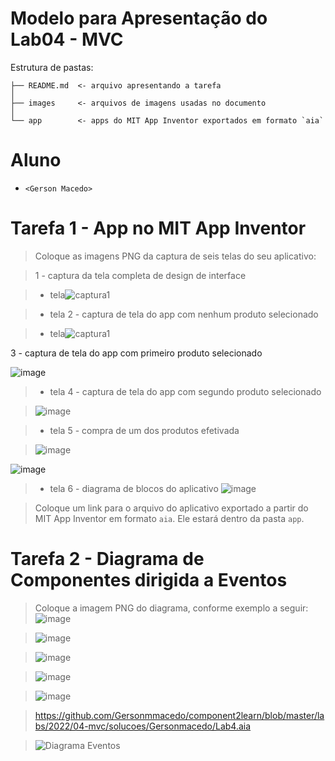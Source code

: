 # Modelo para Apresentação do Lab04 - MVC

Estrutura de pastas:

~~~
├── README.md  <- arquivo apresentando a tarefa
│
├── images     <- arquivos de imagens usadas no documento
│
└── app        <- apps do MIT App Inventor exportados em formato `aia`
~~~

# Aluno
* `<Gerson Macedo>`

# Tarefa 1 - App no MIT App Inventor

> Coloque as imagens PNG da captura de seis telas do seu aplicativo:

>  1 - captura da tela completa de design de interface

> * tela![captura1](https://user-images.githubusercontent.com/96983768/186917307-7b622491-6803-419d-9444-bb2846dde763.PNG)

> * tela 2 - captura de tela do app com nenhum produto selecionado


> * tela![captura1](https://user-images.githubusercontent.com/96983768/186918313-7a237bde-e8aa-48ae-957c-d46fb9c6f3a6.PNG)


 3 - captura de tela do app com primeiro produto selecionado
 
 ![image](https://user-images.githubusercontent.com/96983768/186919464-7c18d59d-b6c0-4e19-98b7-ea7fef602753.png)
 
> * tela 4 - captura de tela do app com segundo produto selecionado

> ![image](https://user-images.githubusercontent.com/96983768/186919587-39af58ed-31e9-4f47-a78d-bd6d991d21f7.png)

> * tela 5 - compra de um dos produtos efetivada


> ![image](https://user-images.githubusercontent.com/96983768/186919746-10ccd850-dda1-44f5-9635-6cfe5a0b9a2b.png)

![image](https://user-images.githubusercontent.com/96983768/186921965-5f6004a2-f263-415f-bb7e-7dd56baa3f66.png)

> * tela 6 - diagrama de blocos do aplicativo
>![image](https://user-images.githubusercontent.com/96983768/186922204-a292e011-9cca-4c9c-be90-98e3b3ce6f0c.png)

> Coloque um link para o arquivo do aplicativo exportado a partir do MIT App Inventor em formato `aia`. Ele estará dentro da pasta `app`.

# Tarefa 2 - Diagrama de Componentes dirigida a Eventos

> Coloque a imagem PNG do diagrama, conforme exemplo a seguir:
> ![image](https://user-images.githubusercontent.com/96983768/186937378-4eeb1fa2-6c4e-4a2c-9a37-be6211a12739.png)

> ![image](https://user-images.githubusercontent.com/96983768/186937448-46f3f75e-eb67-47f8-85e7-d86c34a995be.png)

> ![image](https://user-images.githubusercontent.com/96983768/186937538-59243f1c-697c-41e2-b2c9-6b20692904a8.png)

> ![image](https://user-images.githubusercontent.com/96983768/186937648-e181af29-2796-4fa4-ae76-c6de5383670f.png)

>![image](https://user-images.githubusercontent.com/96983768/186937711-48bfa8a7-0c60-4462-a90d-e1e040c56abc.png)

>https://github.com/Gersonmmacedo/component2learn/blob/master/labs/2022/04-mvc/solucoes/Gersonmacedo/Lab4.aia

> ![Diagrama Eventos](images/mit-app-inventor-events.png)
